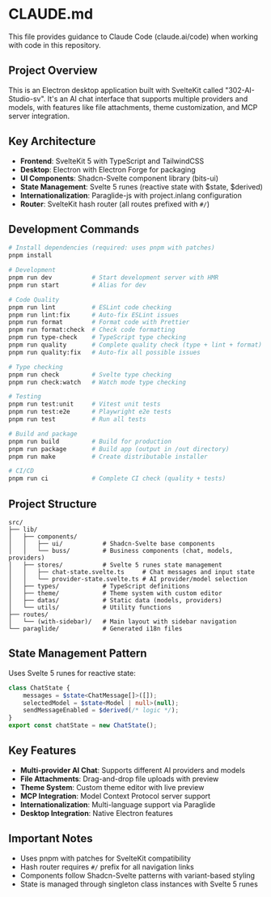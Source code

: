 # CLAUDE.md

This file provides guidance to Claude Code (claude.ai/code) when working with code in this repository.

## Project Overview

This is an Electron desktop application built with SvelteKit called "302-AI-Studio-sv". It's an AI chat interface that supports multiple providers and models, with features like file attachments, theme customization, and MCP server integration.

## Key Architecture

- **Frontend**: SvelteKit 5 with TypeScript and TailwindCSS
- **Desktop**: Electron with Electron Forge for packaging
- **UI Components**: Shadcn-Svelte component library (bits-ui)
- **State Management**: Svelte 5 runes (reactive state with $state, $derived)
- **Internationalization**: Paraglide-js with project.inlang configuration
- **Router**: SvelteKit hash router (all routes prefixed with `#/`)

## Development Commands

```bash
# Install dependencies (required: uses pnpm with patches)
pnpm install

# Development
pnpm run dev           # Start development server with HMR
pnpm run start         # Alias for dev

# Code Quality
pnpm run lint          # ESLint code checking
pnpm run lint:fix      # Auto-fix ESLint issues
pnpm run format        # Format code with Prettier
pnpm run format:check  # Check code formatting
pnpm run type-check    # TypeScript type checking
pnpm run quality       # Complete quality check (type + lint + format)
pnpm run quality:fix   # Auto-fix all possible issues

# Type checking
pnpm run check         # Svelte type checking
pnpm run check:watch   # Watch mode type checking

# Testing
pnpm run test:unit     # Vitest unit tests
pnpm run test:e2e      # Playwright e2e tests
pnpm run test          # Run all tests

# Build and package
pnpm run build         # Build for production
pnpm run package       # Build app (output in /out directory)
pnpm run make          # Create distributable installer

# CI/CD
pnpm run ci            # Complete CI check (quality + tests)
```

## Project Structure

```
src/
├── lib/
│   ├── components/
│   │   ├── ui/           # Shadcn-Svelte base components
│   │   └── buss/         # Business components (chat, models, providers)
│   ├── stores/           # Svelte 5 runes state management
│   │   ├── chat-state.svelte.ts     # Chat messages and input state
│   │   └── provider-state.svelte.ts # AI provider/model selection
│   ├── types/            # TypeScript definitions
│   ├── theme/            # Theme system with custom editor
│   ├── datas/            # Static data (models, providers)
│   └── utils/            # Utility functions
├── routes/
│   └── (with-sidebar)/   # Main layout with sidebar navigation
└── paraglide/            # Generated i18n files
```

## State Management Pattern

Uses Svelte 5 runes for reactive state:

```typescript
class ChatState {
	messages = $state<ChatMessage[]>([]);
	selectedModel = $state<Model | null>(null);
	sendMessageEnabled = $derived(/* logic */);
}
export const chatState = new ChatState();
```

## Key Features

- **Multi-provider AI Chat**: Supports different AI providers and models
- **File Attachments**: Drag-and-drop file uploads with preview
- **Theme System**: Custom theme editor with live preview
- **MCP Integration**: Model Context Protocol server support
- **Internationalization**: Multi-language support via Paraglide
- **Desktop Integration**: Native Electron features

## Important Notes

- Uses pnpm with patches for SvelteKit compatibility
- Hash router requires `#/` prefix for all navigation links
- Components follow Shadcn-Svelte patterns with variant-based styling
- State is managed through singleton class instances with Svelte 5 runes
